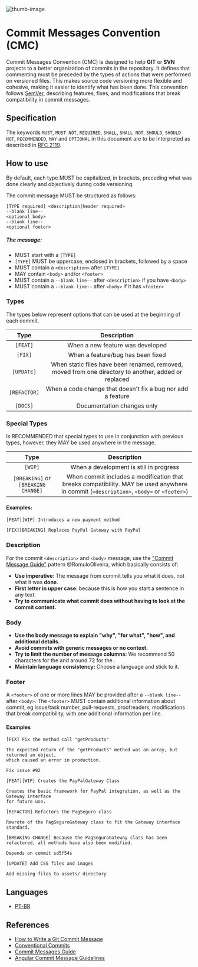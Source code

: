 ![thumb-image](./images/android-chrome-192x192.png) 

Commit Messages Convention (CMC)
===

Commit Messages Convention (CMC) is designed to help **GIT** or **SVN** projects to a better organization of commits in the repository.
It defines that commenting must be preceded by the types of actions that were performed on versioned files.
This makes source code versioning more flexible and cohesive, making it easier to identify what has been done.
This convention follows [SemVer](http://semver.org/), describing features, fixes, and modifications that break compatibility in commit messages. 

## Specification
The keywords `MUST`, `MUST NOT`, `REQUIRED`, `SHALL`, `SHALL NOT`, `SHOULD`, `SHOULD NOT`, `RECOMMENDED`, `MAY` and `OPTIONAL` in this document are to be interpreted as described in [RFC 2119](http://tools.ietf.org/html/rfc2119).

## How to use
By default, each type MUST be capitalized, in brackets, preceding what was done clearly and objectively during code versioning.

The commit message MUST be structured as follows:

```
[TYPE required] <description|header required>
--blank line--
<optional body>
--blank line--
<optional footer>
```
##### The message:
- MUST start with a `[TYPE]`
- `[TYPE]` MUST be uppercase, enclosed in brackets, followed by a space
- MUST contain a `<description>` after `[TYPE]`
- MAY contain `<body>` and/or `<footer>`
- MUST contain a `--blank line--` after `<description>` if you have `<body>`
- MUST contain a `--blank line--` after `<body>` if it has `<footer>`

### Types
The types below represent options that can be used at the beginning of each commit.

| Type      | Description |
|:-:        | :-: |
|`[FEAT]`     | When a new feature was developed |
|`[FIX]`      | When a feature/bug has been fixed |
|`[UPDATE]`   | When static files have been renamed, removed, moved from one directory to another, added or replaced |
|`[REFACTOR]` | When a code change that doesn't fix a bug nor add a feature |
|`[DOCS]`     | Documentation changes only |

### Special Types
Is RECOMMENDED that special types to use in conjunction with previous types, however, they MAY be used anywhere in the message.

| Type                              | Description |
|:-:                                | :-: |
|`[WIP]`                            | When a development is still in progress |
|`[BREAKING]` or `[BREAKING CHANGE]`| When commit includes a modification that breaks compatibility. MAY be used anywhere in commit (`<description>`, `<body>` or `<footer>`) |


#### Examples:
```
[FEAT][WIP] Introduces a new payment method
```
```
[FIX][BREAKING] Replaces PayPal Gateway with PayPal
```

### Description
For the commit `<description>` and `<body>` message, use the ["Commit Message Guide"](https://github.com/RomuloOliveira/commit-messages-guide/blob/master/README_en.md) pattern @RomuloOliveira, which basically consists of:
- **Use imperative**: The message from commit tells you what it does, not what it was **done**.
- **First letter in upper case**: because this is how you start a sentence in any text.
- **Try to communicate what commit does without having to look at the commit content.**

### Body
- **Use the body message to explain "why", "for what", "how", and additional details.**
- **Avoid commits with generic messages or no context.**
- **Try to limit the number of message columns:** We recommend 50 characters for the <description> and around 72 for the <body>.
- **Maintain language consistency:** Choose a language and stick to it.

### Footer
A `<footer>` of one or more lines MAY be provided after a `--blank line--` after `<body>`.
The `<footer>` MUST contain additional information about commit, eg issue/task number, pull-requests, proofreaders, modifications that break compatibility, with one additional information per line.

#### Examples
```
[FIX] Fix the method call "getProducts"

The expected return of the "getProducts" method was an array, but returned an object, 
which caused an error in production.

Fix issue #92
```

```
[FEAT][WIP] Creates the PayPalGateway Class

Creates the basic framework for PayPal integration, as well as the Gateway interface 
for future use.
```

```
[REFACTOR] Refactors the PagSeguro class

Rewrote of the PagSeguroGateway class to fit the Gateway interface standard.
```
```
[BREAKING CHANGE] Because the PagSeguroGateway class has been refactored, all methods have also been modified.

Depends on commit sd5f54s
```

```
[UPDATE] Add CSS files and images

Add missing files to assets/ directory
```

## Languages
- [PT-BR](./README-pt_BR.md)

## References
- [How to Write a Git Commit Message](https://chris.beams.io/posts/git-commit/)
- [Conventional Commits](https://www.conventionalcommits.org/pt-br/)
- [Commit Messages Guide](https://github.com/RomuloOliveira/commit-messages-guide)
- [Angular Commit Message Guidelines](https://github.com/angular/angular/blob/22b96b9/CONTRIBUTING.md#-commit-message-guidelines)
